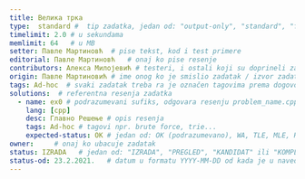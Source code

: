 ```yaml
---
title: Велика трка
type:  standard #  tip zadatka, jedan od: "output-only", "standard", "functional"
timelimit: 2.0 # u sekundama
memlimit: 64   # u MB
setter: Павле Мартиновћ  # pise tekst, kod i test primere
editorial: Павле Мартиновћ   # onaj ko pise resenje
contributors: Алекса Милојевић # testeri, i ostali koji su doprineli zadatku
origin: Павле Мартиновић # ime onog ko je smislio zadatak / izvor zadatka
tags: Ad-hoc  # svaki zadatak treba ra je označen tagovima prema dogovorenoj listi tagova
solutions:  # referentna resenja zadatka
  - name: ex0 # podrazumevani sufiks, odgovara resenju problem_name.cpp
    lang: [cpp]
    desc: Главно Решење # opis resenja
    tags: Ad-hoc # tagovi npr. brute force, trie...
    expected-status: ОК # jedan od: OK (podrazumevano), WA, TLE, MLE, RTE
owner:     # onaj ko ubacuje zadatak
status: IZRADA   # jedan od: "IZRADA", "PREGLED", "KANDIDAT" ili "KOMPLETAN".
status-od: 23.2.2021.   # datum u formatu YYYY-MM-DD od kada je u navedenom statusu
---
```

